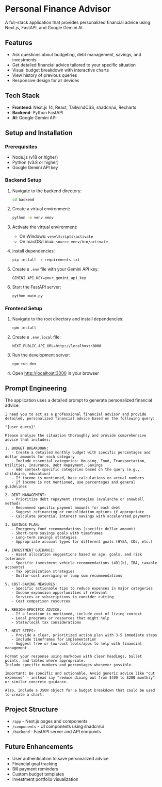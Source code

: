 # Personal Finance Advisor

A full-stack application that provides personalized financial advice using Next.js, FastAPI, and Google Gemini AI.

## Features

- Ask questions about budgeting, debt management, savings, and investments
- Get detailed financial advice tailored to your specific situation
- Visual budget breakdown with interactive charts
- View history of previous queries
- Responsive design for all devices

## Tech Stack

- **Frontend**: Next.js 14, React, TailwindCSS, shadcn/ui, Recharts
- **Backend**: Python FastAPI
- **AI**: Google Gemini API

## Setup and Installation

### Prerequisites

- Node.js (v18 or higher)
- Python (v3.8 or higher)
- Google Gemini API key

### Backend Setup

1. Navigate to the backend directory:
   ```bash
   cd backend
   ```

2. Create a virtual environment:
   ```bash
   python -m venv venv
   ```

3. Activate the virtual environment:
   - On Windows: `venv\Scripts\activate`
   - On macOS/Linux: `source venv/bin/activate`

4. Install dependencies:
   ```bash
   pip install -r requirements.txt
   ```

5. Create a `.env` file with your Gemini API key:
   ```
   GEMINI_API_KEY=your_gemini_api_key
   ```

6. Start the FastAPI server:
   ```bash
   python main.py
   ```

### Frontend Setup

1. Navigate to the root directory and install dependencies:
   ```bash
   npm install
   ```

2. Create a `.env.local` file:
   ```
   NEXT_PUBLIC_API_URL=http://localhost:8000
   ```

3. Run the development server:
   ```bash
   npm run dev
   ```

4. Open [http://localhost:3000](http://localhost:3000) in your browser

## Prompt Engineering

The application uses a detailed prompt to generate personalized financial advice:

```
I need you to act as a professional financial advisor and provide detailed, personalized financial advice based on the following query:

"{user_query}"

Please analyze the situation thoroughly and provide comprehensive advice that includes:

1. BUDGET BREAKDOWN:
   - Create a detailed monthly budget with specific percentages and dollar amounts for each category
   - Include essential categories: Housing, Food, Transportation, Utilities, Insurance, Debt Repayment, Savings
   - Add context-specific categories based on the query (e.g., childcare, education)
   - If income is mentioned, base calculations on actual numbers
   - If income is not mentioned, use percentages and general guidelines

2. DEBT MANAGEMENT:
   - Prioritize debt repayment strategies (avalanche or snowball method)
   - Recommend specific payment amounts for each debt
   - Suggest refinancing or consolidation options if appropriate
   - Calculate potential interest savings with accelerated payments

3. SAVINGS PLAN:
   - Emergency fund recommendations (specific dollar amount)
   - Short-term savings goals with timeframes
   - Long-term savings strategies
   - Appropriate account types for different goals (HYSA, CDs, etc.)

4. INVESTMENT GUIDANCE:
   - Asset allocation suggestions based on age, goals, and risk tolerance
   - Specific investment vehicle recommendations (401(k), IRA, taxable accounts)
   - Tax optimization strategies
   - Dollar-cost averaging or lump sum recommendations

5. COST-SAVING MEASURES:
   - Specific actionable tips to reduce expenses in major categories
   - Income expansion opportunities if relevant
   - Services or subscriptions to consider cutting
   - Cost comparison resources

6. REGION-SPECIFIC ADVICE:
   - If a location is mentioned, include cost of living context
   - Local programs or resources that might help
   - State/local tax considerations

7. NEXT STEPS:
   - Provide a clear, prioritized action plan with 3-5 immediate steps
   - Include timeframes for implementation
   - Suggest free or low-cost tools/apps to help with financial management

Format your response using markdown with clear headings, bullet points, and tables where appropriate.
Include specific numbers and percentages whenever possible.

Important: Be specific and actionable. Avoid generic advice like "cut expenses" - instead say "reduce dining out from $400 to $200 monthly" or similar concrete guidance.

Also, include a JSON object for a budget breakdown that could be used to create a chart.
```

## Project Structure

- `/app` - Next.js pages and components
- `/components` - UI components using shadcn/ui
- `/backend` - FastAPI server and API endpoints

## Future Enhancements

- User authentication to save personalized advice
- Financial goal tracking
- Bill payment reminders
- Custom budget templates
- Investment portfolio visualization

